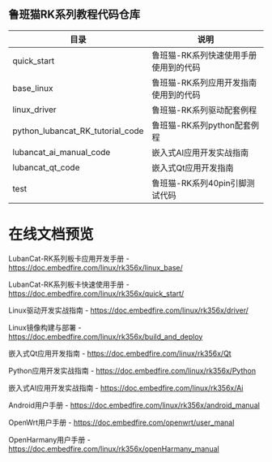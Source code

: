 ## 鲁班猫RK系列教程代码仓库

| 目录               | 说明                      |
| ------------------ | --------------------------------- |
| quick_start        | 鲁班猫-RK系列快速使用手册使用到的代码 |
| base_linux  | 鲁班猫-RK系列应用开发指南使用到的代码 | 
| linux_driver | 鲁班猫-RK系列驱动配套例程
| python_lubancat_RK_tutorial_code | 鲁班猫-RK系列python配套例程 |
| lubancat_ai_manual_code |  嵌入式AI应用开发实战指南 |
| lubancat_qt_code | 嵌入式Qt应用开发指南  |
| test       |   鲁班猫-RK系列40pin引脚测试代码 |


# 在线文档预览

LubanCat-RK系列板卡应用开发手册 - https://doc.embedfire.com/linux/rk356x/linux_base/

LubanCat-RK系列板卡快速使用手册 - https://doc.embedfire.com/linux/rk356x/quick_start/

Linux驱动开发实战指南 - https://doc.embedfire.com/linux/rk356x/driver/

Linux镜像构建与部署 - https://doc.embedfire.com/linux/rk356x/build_and_deploy

嵌入式Qt应用开发指南 - https://doc.embedfire.com/linux/rk356x/Qt

Python应用开发实战指南 - https://doc.embedfire.com/linux/rk356x/Python

嵌入式AI应用开发实战指南 - https://doc.embedfire.com/linux/rk356x/Ai

Android用户手册 - https://doc.embedfire.com/linux/rk356x/android_manual

OpenWrt用户手册 - https://doc.embedfire.com/openwrt/user_manal

OpenHarmany用户手册 - https://doc.embedfire.com/linux/rk356x/openHarmany_manual


